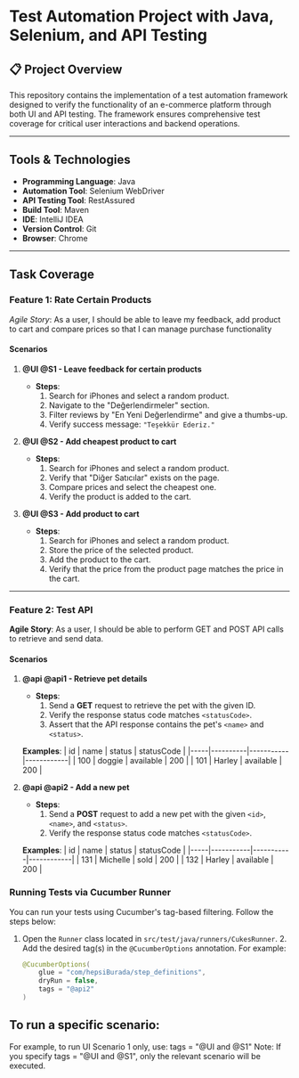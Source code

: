 # Test Automation Project with Java, Selenium, and API Testing

## 📋 Project Overview
This repository contains the implementation of a test automation framework designed to verify the functionality of an e-commerce platform through both UI and API testing.
The framework ensures comprehensive test coverage for critical user interactions and backend operations.

---

## Tools & Technologies
- **Programming Language**: Java
- **Automation Tool**: Selenium WebDriver
- **API Testing Tool**: RestAssured
- **Build Tool**: Maven
- **IDE**: IntelliJ IDEA
- **Version Control**: Git
- **Browser**: Chrome

---

##  Task Coverage

### Feature 1: Rate Certain Products
*Agile Story*: As a user, I should be able to leave my feedback, add product to cart and compare prices so that I can manage purchase functionality

#### Scenarios
1. **@UI @S1 - Leave feedback for certain products**
    - **Steps**:
        1. Search for iPhones and select a random product.
        2. Navigate to the "Değerlendirmeler" section.
        3. Filter reviews by "En Yeni Değerlendirme" and give a thumbs-up.
        4. Verify success message: `"Teşekkür Ederiz."`

2. **@UI @S2 - Add cheapest product to cart**
    - **Steps**:
        1. Search for iPhones and select a random product.
        2. Verify that "Diğer Satıcılar" exists on the page.
        3. Compare prices and select the cheapest one.
        4. Verify the product is added to the cart.

3. **@UI @S3 - Add product to cart**
    - **Steps**:
        1. Search for iPhones and select a random product.
        2. Store the price of the selected product.
        3. Add the product to the cart.
        4. Verify that the price from the product page matches the price in the cart.

---

### Feature 2: Test API
**Agile Story**: As a user, I should be able to perform GET and POST API calls to retrieve and send data.

#### Scenarios
1. **@api @api1 - Retrieve pet details**
    - **Steps**:
        1. Send a **GET** request to retrieve the pet with the given ID.
        2. Verify the response status code matches `<statusCode>`.
        3. Assert that the API response contains the pet's `<name>` and `<status>`.

   **Examples**:
   | id  | name     | status    | statusCode |
   |-----|----------|-----------|------------|
   | 100 | doggie   | available | 200        |
   | 101 | Harley   | available | 200        |

2. **@api @api2 - Add a new pet**
    - **Steps**:
        1. Send a **POST** request to add a new pet with the given `<id>`, `<name>`, and `<status>`.
        2. Verify the response status code matches `<statusCode>`.

   **Examples**:
   | id  | name      | status    | statusCode |
   |-----|-----------|-----------|------------|
   | 131 | Michelle  | sold      | 200        |
   | 132 | Harley    | available | 200        |


### Running Tests via Cucumber Runner
You can run your tests using Cucumber's tag-based filtering. Follow the steps below:

1. Open the `Runner` class located in `src/test/java/runners/CukesRunner`.
   2. Add the desired tag(s) in the `@CucumberOptions` annotation. For example:
      ```java
      @CucumberOptions(
          glue = "com/hepsiBurada/step_definitions",
          dryRun = false,
          tags = "@api2"
      )

## To run a specific scenario:
For example, to run UI Scenario 1 only, use:
tags = "@UI and @S1"
Note: If you specify tags = "@UI and @S1", only the relevant scenario will be executed.
